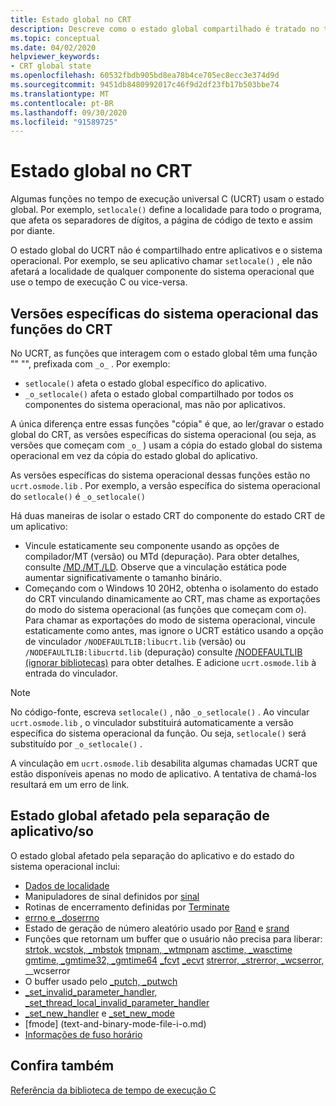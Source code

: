 ```yaml
---
title: Estado global no CRT
description: Descreve como o estado global compartilhado é tratado no tempo de execução do Microsoft Universal C.
ms.topic: conceptual
ms.date: 04/02/2020
helpviewer_keywords:
- CRT global state
ms.openlocfilehash: 60532fbdb905bd8ea78b4ce705ec8ecc3e374d9d
ms.sourcegitcommit: 9451db8480992017c46f9d2df23fb17b503bbe74
ms.translationtype: MT
ms.contentlocale: pt-BR
ms.lasthandoff: 09/30/2020
ms.locfileid: "91589725"
---
```

# <a name="global-state-in-the-crt"></a>Estado global no CRT

Algumas funções no tempo de execução universal C (UCRT) usam o estado global. Por exemplo, `setlocale()` define a localidade para todo o programa, que afeta os separadores de dígitos, a página de código de texto e assim por diante.

O estado global do UCRT não é compartilhado entre aplicativos e o sistema operacional. Por exemplo, se seu aplicativo chamar `setlocale()` , ele não afetará a localidade de qualquer componente do sistema operacional que use o tempo de execução C ou vice-versa.

## <a name="os-specific-versions-of-crt-functions"></a>Versões específicas do sistema operacional das funções do CRT

No UCRT, as funções que interagem com o estado global têm uma função "" "", prefixada com `_o_` . Por exemplo:

- `setlocale()` afeta o estado global específico do aplicativo.
- `_o_setlocale()` afeta o estado global compartilhado por todos os componentes do sistema operacional, mas não por aplicativos.

A única diferença entre essas funções "cópia" é que, ao ler/gravar o estado global do CRT, as versões específicas do sistema operacional (ou seja, as versões que começam com `_o_` ) usam a cópia do estado global do sistema operacional em vez da cópia do estado global do aplicativo.

As versões específicas do sistema operacional dessas funções estão no `ucrt.osmode.lib` . Por exemplo, a versão específica do sistema operacional do `setlocale()` é `_o_setlocale()`

Há duas maneiras de isolar o estado CRT do componente do estado CRT de um aplicativo:

- Vincule estaticamente seu componente usando as opções de compilador/MT (versão) ou MTd (depuração). Para obter detalhes, consulte [/MD,/MT,/LD](../build/reference/md-mt-ld-use-run-time-library.md). Observe que a vinculação estática pode aumentar significativamente o tamanho binário.
- Começando com o Windows 10 20H2, obtenha o isolamento do estado do CRT vinculando dinamicamente ao CRT, mas chame as exportações do modo do sistema operacional (as funções que começam com _o_). Para chamar as exportações do modo de sistema operacional, vincule estaticamente como antes, mas ignore o UCRT estático usando a opção de vinculador `/NODEFAULTLIB:libucrt.lib` (versão) ou `/NODEFAULTLIB:libucrtd.lib` (depuração) consulte [/NODEFAULTLIB (ignorar bibliotecas)](../build/reference/nodefaultlib-ignore-libraries.md) para obter detalhes. E adicione `ucrt.osmode.lib` à entrada do vinculador.

> [!Note]
> No código-fonte, escreva `setlocale()` , não `_o_setlocale()` . Ao vincular `ucrt.osmode.lib` , o vinculador substituirá automaticamente a versão específica do sistema operacional da função. Ou seja, `setlocale()` será substituído por `_o_setlocale()` .

A vinculação em `ucrt.osmode.lib` desabilita algumas chamadas UCRT que estão disponíveis apenas no modo de aplicativo. A tentativa de chamá-los resultará em um erro de link.

## <a name="global-state-affected-by-appos-separation"></a>Estado global afetado pela separação de aplicativo/so

O estado global afetado pela separação do aplicativo e do estado do sistema operacional inclui:

- [Dados de localidade](locale.md)
- Manipuladores de sinal definidos por [sinal](reference/signal.md)
- Rotinas de encerramento definidas por [Terminate](reference/set-terminate-crt.md)
- [errno e _doserrno](errno-doserrno-sys-errlist-and-sys-nerr.md)
- Estado de geração de número aleatório usado por [Rand](reference/rand.md) e [srand](reference/srand.md)
- Funções que retornam um buffer que o usuário não precisa para liberar: [strtok, wcstok, _mbstok](reference/strtok-strtok-l-wcstok-wcstok-l-mbstok-mbstok-l.md) [tmpnam, _wtmpnam](reference/tempnam-wtempnam-tmpnam-wtmpnam.md) [asctime, _wasctime](reference/asctime-wasctime.md) [gmtime, _gmtime32, _gmtime64](reference/gmtime-gmtime32-gmtime64.md) [_fcvt](reference/fcvt.md) [_ecvt](reference/ecvt.md) [strerror, _strerror, _wcserror,](reference/strerror-strerror-wcserror-wcserror.md) __wcserror
- O buffer usado pelo [_putch, _putwch](reference/putch-putwch.md)
- [_set_invalid_parameter_handler, _set_thread_local_invalid_parameter_handler](reference/set-invalid-parameter-handler-set-thread-local-invalid-parameter-handler.md)
- [_set_new_handler](reference/set-new-handler.md) e [_set_new_mode](reference/set-new-mode.md)
- [fmode] (text-and-binary-mode-file-i-o.md)
- [Informações de fuso horário](time-management.md)

## <a name="see-also"></a>Confira também

[Referência da biblioteca de tempo de execução C](c-run-time-library-reference.md)
